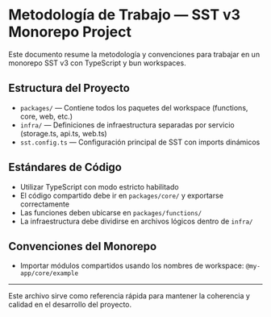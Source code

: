 # Metodología de Trabajo — SST v3 Monorepo Project

Este documento resume la metodología y convenciones para trabajar en un monorepo SST v3 con TypeScript y bun workspaces.

## Estructura del Proyecto

- `packages/` — Contiene todos los paquetes del workspace (functions, core, web, etc.)
- `infra/` — Definiciones de infraestructura separadas por servicio (storage.ts, api.ts, web.ts)
- `sst.config.ts` — Configuración principal de SST con imports dinámicos

## Estándares de Código

- Utilizar TypeScript con modo estricto habilitado
- El código compartido debe ir en `packages/core/` y exportarse correctamente
- Las funciones deben ubicarse en `packages/functions/`
- La infraestructura debe dividirse en archivos lógicos dentro de `infra/`

## Convenciones del Monorepo

- Importar módulos compartidos usando los nombres de workspace: `@my-app/core/example`

---

Este archivo sirve como referencia rápida para mantener la coherencia y calidad en el desarrollo del proyecto.